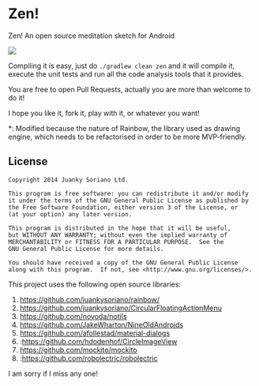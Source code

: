 # Zen!
Zen! An open source meditation sketch for Android

![](http://media.virbcdn.com/cdn_images/resize_1600x1600/92/d65d52c322f4a89a-zen-screenshot.png)

Compiling it is easy, just do `./gradlew clean zen` and it will compile it, execute the unit tests and run all the code analysis tools that it provides.

You are free to open Pull Requests, actually you are more than welcome to do it!

I hope you like it, fork it, play with it, or whatever you want!

*: Modified because the nature of Rainbow, the library used as drawing engine, which needs to be refactorised in order to be more MVP-friendly.

License
--------

    Copyright 2014 Juanky Soriano Ltd.

    This program is free software: you can redistribute it and/or modify
    it under the terms of the GNU General Public License as published by
    the Free Software Foundation, either version 3 of the License, or
    (at your option) any later version.

    This program is distributed in the hope that it will be useful,
    but WITHOUT ANY WARRANTY; without even the implied warranty of
    MERCHANTABILITY or FITNESS FOR A PARTICULAR PURPOSE.  See the
    GNU General Public License for more details.

    You should have received a copy of the GNU General Public License
    along with this program.  If not, see <http://www.gnu.org/licenses/>.

This project uses the following open source libraries:

1. https://github.com/juankysoriano/rainbow/
2. https://github.com/juankysoriano/CircularFloatingActionMenu
3. https://github.com/novoda/notils
4. https://github.com/JakeWharton/NineOldAndroids
5. https://github.com/afollestad/material-dialogs
6. :https://github.com/hdodenhof/CircleImageView
7. https://github.com/mockito/mockito
8. :https://github.com/robolectric/robolectric

I am sorry if I miss any one!

